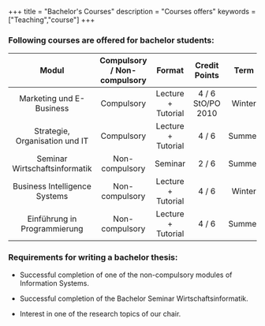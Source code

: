 +++
title = "Bachelor's Courses"
description = "Courses offers"
keywords = ["Teaching","course"]
+++


###  Following courses are offered for bachelor students:
 
| Modul |  Compulsory / Non-compulsory       | Format | Credit Points | Term  |
| :-------------: | :-------------: | :-----: | :-----: | :-----:|
|   Marketing und E-Business   |Compulsory |Lecture + Tutorial| 4 / 6 StO/PO 2010| Winter|
|Strategie, Organisation und IT|	Compulsory|	Lecture + Tutorial|	 4 / 6	|Summer |
|Seminar Wirtschaftsinformatik| Non-compulsory |Seminar | 2 / 6 |Summer|
|Business Intelligence Systems   |Non-compulsory | Lecture + Tutorial | 4 / 6 | Winter |
| Einführung in Programmierung	|Non-compulsory |	Lecture + Tutorial	| 4 / 6	 | Summer |





###  Requirements for writing a bachelor thesis:

- Successful completion of one of the non-compulsory modules of Information Systems.

- Successful completion of the Bachelor Seminar Wirtschaftsinformatik.

- Interest in one of the research topics of our chair.